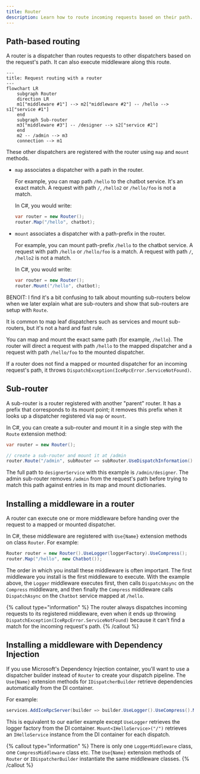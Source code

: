```yaml
---
title: Router
description: Learn how to route incoming requests based on their path.
---
```


## Path-based routing

A router is a dispatcher than routes requests to other dispatchers based on the request's path. It can also execute
middleware along this route.

```mermaid
---
title: Request routing with a router
---
flowchart LR
    subgraph Router
    direction LR
    m1["middleware #1"] --> m2["middleware #2"] -- /hello --> s1["service #1"]
    end
    subgraph Sub-router
    m3["middleware #3"] -- /designer --> s2["service #2"]
    end
    m2 -- /admin --> m3
    connection --> m1
```

These other dispatchers are registered with the router using `map` and `mount` methods.

- `map` associates a dispatcher with a path in the router.

    For example, you can map path `/hello` to the chatbot service. It's an exact match. A request with path `/`,
    `/hello2` or `/hello/foo` is not a match.

    In C#, you would write:

    ```csharp
    var router = new Router();
    router.Map("/hello", chatbot);
    ```

- `mount` associates a dispatcher with a path-prefix in the router.

    For example, you can mount path-prefix `/hello` to the chatbot service. A request with path `/hello` or `/hello/foo`
    is a match. A request with path `/`, `/hello2` is not a match.

    In C#, you would write:

    ```csharp
    var router = new Router();
    router.Mount("/hello", chatbot);
    ```

BENOIT: I find it's a bit confusing to talk about mounting sub-routers below when we later explain what are sub-routers and show that sub-routers are setup with `Route`.

It is common to map leaf dispatchers such as services and mount sub-routers, but it's not a hard and fast rule.

You can map and mount the exact same path (for example, `/hello`). The router will direct a request with path `/hello`
to the mapped dispatcher and a request with path `/hello/foo` to the mounted dispatcher.

If a router does not find a mapped or mounted dispatcher for an incoming request's path, it throws
`DispatchException(IceRpcError.ServiceNotFound)`.

## Sub-router

A sub-router is a router registered with another "parent" router. It has a prefix that corresponds to its mount point;
it removes this prefix when it looks up a dispatcher registered via `map` or `mount`.

In C#, you can create a sub-router and mount it in a single step with the `Route` extension method:

```csharp
var router = new Router();

// create a sub-router and mount it at /admin
router.Route("/admin", subRouter => subRouter.UseDispatchInformation().Map("/designer", designerService));
```

The full path to `designerService` with this example is `/admin/designer`. The admin sub-router removes `/admin` from
the request's path before trying to match this path against entries in its map and mount dictionaries.

## Installing a middleware in a router

A router can execute one or more middleware before handing over the request to a mapped or mounted dispatcher.

In C#, these middleware are registered with `Use{Name}` extension methods on class `Router`. For example:

```csharp
Router router = new Router().UseLogger(loggerFactory).UseCompress();
router.Map("/hello", new Chatbot());
```

The order in which you install these middleware is often important. The first middleware you install is the first
middleware to execute. With the example above, the `Logger` middleware executes first, then calls `DispatchAsync` on the
`Compress` middleware, and then finally the `Compress` middleware calls `DispatchAsync` on the `Chatbot` service mapped
at `/hello`.

{% callout type="information" %}
The router always dispatches incoming requests to its registered middleware, even when it ends up throwing
`DispatchException(IceRpcError.ServiceNotFound)` because it can't find a match for the incoming request's path.
{% /callout %}

## Installing a middleware with Dependency Injection

If you use Microsoft's Dependency Injection container, you'll want to use a dispatcher builder instead of `Router` to
create your dispatch pipeline. The `Use{Name}` extension methods for `IDispatcherBuilder` retrieve dependencies
automatically from the DI container.

For example:

```csharp
services.AddIceRpcServer(builder => builder.UseLogger().UseCompress().Mount<IHelloService>("/"));
```

This is equivalent to our earlier example except `UseLogger` retrieves the logger factory from the DI container.
`Mount<IHelloService>("/")` retrieves an `IHelloService` instance from the DI container for each dispatch.

{% callout type="information" %}
There is only one `LoggerMiddleware` class, one `CompressMiddleware` class etc. The `Use{Name}` extension methods of `Router` or `IDispatcherBuilder` instantiate the same middleware classes.
{% /callout %}

